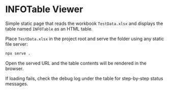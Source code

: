 # INFOTable Viewer

Simple static page that reads the workbook `TestData.xlsx` and displays the table named `INFOTable` as an HTML table.

Place `TestData.xlsx` in the project root and serve the folder using any static file server:

```bash
npx serve .
```

Open the served URL and the table contents will be rendered in the browser.

If loading fails, check the debug log under the table for step-by-step status messages.
